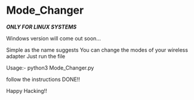 # Mode_Changer

***ONLY FOR LINUX SYSTEMS***

Windows version will come out soon...

Simple as the name suggests You can change the modes of your wireless adapter
Just run the file 

Usage:-
python3 Mode_Changer.py

follow the instructions
DONE!!

Happy Hacking!!
